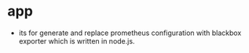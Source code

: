# app
- its for generate and replace prometheus configuration with blackbox exporter which is written in node.js.
